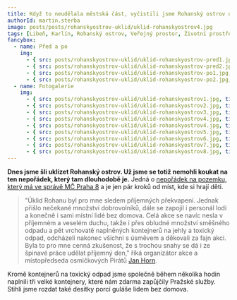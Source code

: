 ```yaml
---
title: Když to neudělala městská část, vyčistili jsme Rohanský ostrov od nepořádku sami
authorId: martin.sterba
image: posts/posts/rohanskyostrov-uklid/uklid-rohanskyostrov4.jpg
tags: [Libeň, Karlín, Rohanský ostrov, Veřejný prostor, Životní prostředí]
fancybox:
  - name: Před a po
    img:
      - { src: posts/rohanskyostrov-uklid/uklid-rohanskyostrov-pred1.jpg, title: Takto to na ostrově vypadalo před úklidem 1 }
      - { src: posts/rohanskyostrov-uklid/uklid-rohanskyostrov-pred2.jpg, title: Takto to na ostrově vypadalo před úklidem 2 }
      - { src: posts/rohanskyostrov-uklid/uklid-rohanskyostrov-po1.jpg, title: Takto to na ostrově vypadalo po úklidu 1 }
      - { src: posts/rohanskyostrov-uklid/uklid-rohanskyostrov-po2.jpg, title: Takto to na ostrově vypadalo po úklidu 2 }
  - name: Fotogalerie
    img:
      - { src: posts/rohanskyostrov-uklid/uklid-rohanskyostrov1.jpg, title: Úklid Rohanského ostrova 1 }
      - { src: posts/rohanskyostrov-uklid/uklid-rohanskyostrov2.jpg, title: Úklid Rohanského ostrova 2 }
      - { src: posts/rohanskyostrov-uklid/uklid-rohanskyostrov3.jpg, title: Úklid Rohanského ostrova 3 }
      - { src: posts/rohanskyostrov-uklid/uklid-rohanskyostrov4.jpg, title: Úklid Rohanského ostrova 4 }
      - { src: posts/rohanskyostrov-uklid/uklid-rohanskyostrov4.jpg, title: Úklid Rohanského ostrova 5 }
      - { src: posts/rohanskyostrov-uklid/uklid-rohanskyostrov5.jpg, title: Úklid Rohanského ostrova 6 }
      - { src: posts/rohanskyostrov-uklid/uklid-rohanskyostrov6.jpg, title: Úklid Rohanského ostrova 7 }
      - { src: posts/rohanskyostrov-uklid/uklid-rohanskyostrov7.jpg, title: Úklid Rohanského ostrova 8 }   
      - { src: posts/rohanskyostrov-uklid/uklid-rohanskyostrov8.jpg, title: Úklid Rohanského ostrova 9 }   
---
```


**Dnes jsme šli uklízet Rohanský ostrov. Už jsme se totiž nemohli koukat na ten nepořádek, který tam dlouhodobě je.** Jedná o [nepořádek na pozemku, který má ve správě MČ Praha 8](https://nahlizenidokn.cuzk.cz/ZobrazObjekt.aspx?encrypted=Zkh25p71QcBb5fGGSwazS8RQ8NlgvJZS1xrlS5VOZOYpx11n4ihhQnxc82wil7simKzl38Ej4m9shNj-IiJyxEKwZV5JQUsHzydlNnuqEfsr0PLKGsdwDD9_lpgBpGAQRWS7yOqs7TyQ6Jxc0v4Ci4skpS7kNgvpUFXy83mczNfnCs-r0WBqzkj-maC8UK5j) a je jen pár kroků od míst, kde si hrají děti. 

>"Úklid Rohanu byl pro mne sledem příjemných překvapení. Jednak přišlo nečekané množství dobrovolníků, dále se zapojil i personál lodi a konečně i sami místní lidé bez domova. Celá akce se navíc nesla v příjemném a veselém duchu, takže i přes obludné množství směšného odpadu a pět vrchovatě naplněných kontejnerů na jehly a toxický odpad, odcházeli nakonec všichni s úsměvem a děkovali za fajn akci. Byla to pro mne cenná zkušenost, že s trochou snahy se dá i ze špinavé práce udělat příjemný den," říká organizátor akce a místopředseda osmičkových Pirátů [Jan Horn](https://praha8.pirati.cz/lide/jan-horn.html).

Kromě kontejnerů na toxický odpad jsme společně během několika hodin naplnili tři velké kontejnery, které nám zdarma zapůjčily Pražské služby. Stihli jsme rozdat také desítky porcí guláše lidem bez domova.
